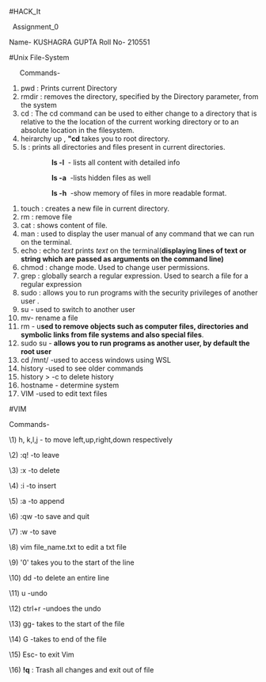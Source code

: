 ﻿#HACK\_It

` `Assignment\_0

Name- KUSHAGRA GUPTA
Roll No- 210551

#Unix File-System



`   `Commands-



1. pwd : Prints current Directory 
1. rmdir : removes the directory, specified by the Directory parameter, from the system
1. cd : The cd command can be used to either change to a directory that is relative to the the location of the current working directory or to an absolute location in the filesystem.
1. heirarchy up , **"cd** takes you to root directory.
1. ls : prints all directories and files present in current directories. 

`            `**ls -l**   - lists all content with detailed info 

`            `**ls -a**  -lists hidden files as well 

`            `**ls -h**  -show memory of files in more readable format.

1. touch : creates a new file in current directory.
1. rm : remove file
1. cat : shows content of file.
1. man : used to display the user manual of any command that we can run on the terminal.
1. echo : echo *text* prints *text* on the terminal(**displaying lines of text or string which are passed as arguments on the command line)**
1. chmod : change mode. Used to change user permissions.
1. grep : globally search a regular expression. Used to search a file for a regular expression
1. sudo : allows you to run programs with the security privileges of another user .
1. su - used to switch to another user
1. mv- rename a file 
1. rm - u**sed to remove objects such as computer files, directories and symbolic links from file systems and also special files**.
1. sudo su - **allows you to run programs as another user, by default the root user**
1. cd /mnt/ -used to access windows using WSL
1. history -used to see older commands
1. history > -c to delete history
1. hostname - determine system
1. VIM -used to edit text files


#VIM

Commands-



\1) h, k,l,j - to move left,up,right,down respectively

\2) :q! -to leave

\3) :x -to delete

\4) :i -to insert

\5) :a -to append

\6) :qw -to save and quit

\7) :w -to save

\8) vim file\_name.txt to edit a txt file

\9) '0' takes you to the start of the line

\10) dd -to delete an entire line

\11) u -undo

\12) ctrl+r -undoes the undo

\13) gg- takes to the start of the file

\14) G -takes to end of the file 

\15) Esc- to exit Vim

\16) **!q** : Trash all changes and exit out of file



